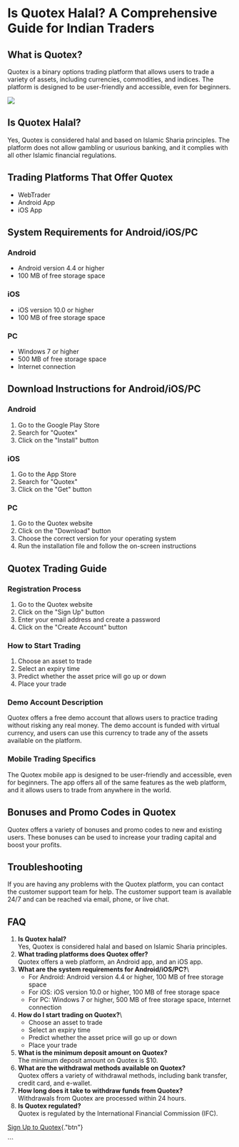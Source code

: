 # Is Quotex Halal? A Comprehensive Guide for Indian Traders

## What is Quotex?

Quotex is a binary options trading platform that allows users to trade a
variety of assets, including currencies, commodities, and indices. The
platform is designed to be user-friendly and accessible, even for
beginners.

[![](https://static.quotex.io/files/4_en/300_250.jpg)](https://traff.sbs/brokerqxlid)

## Is Quotex Halal?

Yes, Quotex is considered halal and based on Islamic Sharia principles.
The platform does not allow gambling or usurious banking, and it
complies with all other Islamic financial regulations.

## Trading Platforms That Offer Quotex

-   WebTrader
-   Android App
-   iOS App

## System Requirements for Android/iOS/PC

### Android

-   Android version 4.4 or higher
-   100 MB of free storage space

### iOS

-   iOS version 10.0 or higher
-   100 MB of free storage space

### PC

-   Windows 7 or higher
-   500 MB of free storage space
-   Internet connection

## Download Instructions for Android/iOS/PC

### Android

1.  Go to the Google Play Store
2.  Search for "Quotex"
3.  Click on the "Install" button

### iOS

1.  Go to the App Store
2.  Search for "Quotex"
3.  Click on the "Get" button

### PC

1.  Go to the Quotex website
2.  Click on the "Download" button
3.  Choose the correct version for your operating system
4.  Run the installation file and follow the on-screen instructions

## Quotex Trading Guide

### Registration Process

1.  Go to the Quotex website
2.  Click on the "Sign Up" button
3.  Enter your email address and create a password
4.  Click on the "Create Account" button

### How to Start Trading

1.  Choose an asset to trade
2.  Select an expiry time
3.  Predict whether the asset price will go up or down
4.  Place your trade

### Demo Account Description

Quotex offers a free demo account that allows users to practice trading
without risking any real money. The demo account is funded with virtual
currency, and users can use this currency to trade any of the assets
available on the platform.

### Mobile Trading Specifics

The Quotex mobile app is designed to be user-friendly and accessible,
even for beginners. The app offers all of the same features as the web
platform, and it allows users to trade from anywhere in the world.

## Bonuses and Promo Codes in Quotex

Quotex offers a variety of bonuses and promo codes to new and existing
users. These bonuses can be used to increase your trading capital and
boost your profits.

## Troubleshooting

If you are having any problems with the Quotex platform, you can contact
the customer support team for help. The customer support team is
available 24/7 and can be reached via email, phone, or live chat.

## FAQ

1.  **Is Quotex halal?**\
    Yes, Quotex is considered halal and based on Islamic Sharia
    principles.
2.  **What trading platforms does Quotex offer?**\
    Quotex offers a web platform, an Android app, and an iOS app.
3.  **What are the system requirements for Android/iOS/PC?**\
    -   For Android: Android version 4.4 or higher, 100 MB of free
        storage space
    -   For iOS: iOS version 10.0 or higher, 100 MB of free storage
        space
    -   For PC: Windows 7 or higher, 500 MB of free storage space,
        Internet connection
4.  **How do I start trading on Quotex?**\
    -   Choose an asset to trade
    -   Select an expiry time
    -   Predict whether the asset price will go up or down
    -   Place your trade
5.  **What is the minimum deposit amount on Quotex?**\
    The minimum deposit amount on Quotex is \$10.
6.  **What are the withdrawal methods available on Quotex?**\
    Quotex offers a variety of withdrawal methods, including bank
    transfer, credit card, and e-wallet.
7.  **How long does it take to withdraw funds from Quotex?**\
    Withdrawals from Quotex are processed within 24 hours.
8.  **Is Quotex regulated?**\
    Quotex is regulated by the International Financial Commission (IFC).

[Sign Up to
Quotex](\%22https://broker-qx.pro/sign-up/?lid=1102511\%22){."btn"}

\`\`\`

